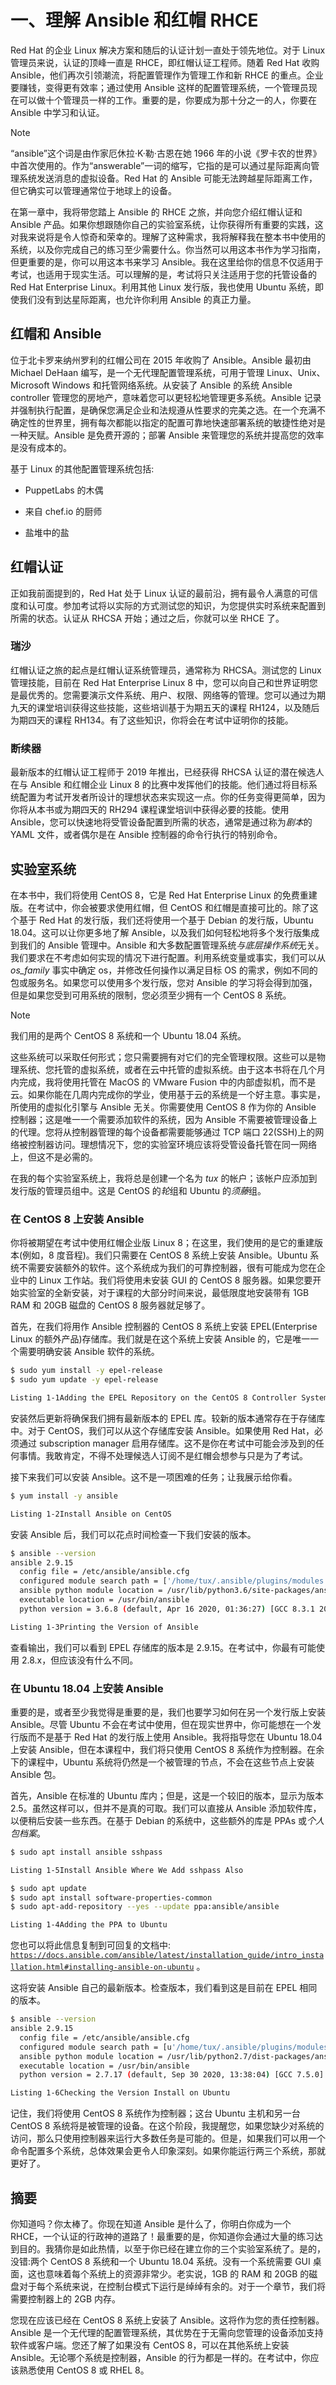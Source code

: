 # 一、理解 Ansible 和红帽 RHCE

Red Hat 的企业 Linux 解决方案和随后的认证计划一直处于领先地位。对于 Linux 管理员来说，认证的顶峰一直是 RHCE，即红帽认证工程师。随着 Red Hat 收购 Ansible，他们再次引领潮流，将配置管理作为管理工作和新 RHCE 的重点。企业要赚钱，变得更有效率；通过使用 Ansible 这样的配置管理系统，一个管理员现在可以做十个管理员一样的工作。重要的是，你要成为那十分之一的人，你要在 Ansible 中学习和认证。

Note

“ansible”这个词是由作家厄休拉·K·勒·古恩在她 1966 年的小说《罗卡农的世界》中首次使用的。作为“answerable”一词的缩写，它指的是可以通过星际距离向管理系统发送消息的虚拟设备。Red Hat 的 Ansible 可能无法跨越星际距离工作，但它确实可以管理通常位于地球上的设备。

在第一章中，我将带您踏上 Ansible 的 RHCE 之旅，并向您介绍红帽认证和 Ansible 产品。如果你想跟随你自己的实验室系统，让你获得所有重要的实践，这对我来说将是令人惊奇和荣幸的。理解了这种需求，我将解释我在整本书中使用的系统，以及你完成自己的练习至少需要什么。你当然可以用这本书作为学习指南，但更重要的是，你可以用这本书来学习 Ansible。我在这里给你的信息不仅适用于考试，也适用于现实生活。可以理解的是，考试将只关注适用于您的托管设备的 Red Hat Enterprise Linux。利用其他 Linux 发行版，我也使用 Ubuntu 系统，即使我们没有到达星际距离，也允许你利用 Ansible 的真正力量。

## 红帽和 Ansible

位于北卡罗来纳州罗利的红帽公司在 2015 年收购了 Ansible。Ansible 最初由 Michael DeHaan 编写，是一个无代理配置管理系统，可用于管理 Linux、Unix、Microsoft Windows 和托管网络系统。从安装了 Ansible 的系统 Ansible controller 管理您的房地产，意味着您可以更轻松地管理更多系统。Ansible 记录并强制执行配置，是确保您满足企业和法规遵从性要求的完美之选。在一个充满不确定性的世界里，拥有每次都能以指定的配置可靠地快速部署系统的敏捷性绝对是一种天赋。Ansible 是免费开源的；部署 Ansible 来管理您的系统并提高您的效率是没有成本的。

基于 Linux 的其他配置管理系统包括:

*   PuppetLabs 的木偶

*   来自 chef.io 的厨师

*   盐堆中的盐

## 红帽认证

正如我前面提到的，Red Hat 处于 Linux 认证的最前沿，拥有最令人满意的可信度和认可度。参加考试将以实际的方式测试您的知识，为您提供实时系统来配置到所需的状态。认证从 RHCSA 开始；通过之后，你就可以坐 RHCE 了。

### 瑞沙

红帽认证之旅的起点是红帽认证系统管理员，通常称为 RHCSA。测试您的 Linux 管理技能，目前在 Red Hat Enterprise Linux 8 中，您可以向自己和世界证明您是最优秀的。您需要演示文件系统、用户、权限、网络等的管理。您可以通过为期九天的课堂培训获得这些技能，这些培训基于为期五天的课程 RH124，以及随后为期四天的课程 RH134。有了这些知识，你将会在考试中证明你的技能。

### 断续器

最新版本的红帽认证工程师于 2019 年推出，已经获得 RHCSA 认证的潜在候选人在与 Ansible 和红帽企业 Linux 8 的比赛中发挥他们的技能。他们通过将目标系统配置为考试开发者所设计的理想状态来实现这一点。你的任务变得更简单，因为你将从本书或为期四天的 RH294 课程课堂培训中获得必要的技能。使用 Ansible，您可以快速地将受管设备配置到所需的状态，通常是通过称为*剧本*的 YAML 文件，或者偶尔是在 Ansible 控制器的命令行执行的特别命令。

## 实验室系统

在本书中，我们将使用 CentOS 8，它是 Red Hat Enterprise Linux 的免费重建版。在考试中，你会被要求使用红帽，但 CentOS 和红帽是直接可比的。除了这个基于 Red Hat 的发行版，我们还将使用一个基于 Debian 的发行版，Ubuntu 18.04。这可以让你更多地了解 Ansible，以及我们如何轻松地将多个发行版集成到我们的 Ansible 管理中。Ansible 和大多数配置管理系统*与底层操作系统*无关。我们要求在不考虑如何实现的情况下进行配置。利用系统变量或事实，我们可以从 *os_family* 事实中确定 os，并修改任何操作以满足目标 OS 的需求，例如不同的包或服务名。如果您可以使用多个发行版，您对 Ansible 的学习将会得到加强，但是如果您受到可用系统的限制，您必须至少拥有一个 CentOS 8 系统。

Note

我们用的是两个 CentOS 8 系统和一个 Ubuntu 18.04 系统。

这些系统可以采取任何形式；您只需要拥有对它们的完全管理权限。这些可以是物理系统、您托管的虚拟系统，或者在云中托管的虚拟系统。由于这本书将在几个月内完成，我将使用托管在 MacOS 的 VMware Fusion 中的内部虚拟机，而不是云。如果你能在几周内完成你的学业，使用基于云的系统是一个好主意。事实是，所使用的虚拟化引擎与 Ansible 无关。你需要使用 CentOS 8 作为你的 Ansible 控制器；这是唯一一个需要添加软件的系统，因为 Ansible 不需要被管理设备上的代理。您将从控制器管理的每个设备都需要能够通过 TCP 端口 22(SSH)上的网络被控制器访问。理想情况下，您的实验室环境应该将受管设备托管在同一网络上，但这不是必需的。

在我的每个实验室系统上，我将总是创建一个名为 *tux* 的帐户；该帐户应添加到发行版的管理员组中。这是 CentOS 的*轮*组和 Ubuntu 的*须藤*组。

### 在 CentOS 8 上安装 Ansible

你将被期望在考试中使用红帽企业版 Linux 8；在这里，我们使用的是它的重建版本(例如，8 度音程)。我们只需要在 CentOS 8 系统上安装 Ansible。Ubuntu 系统不需要安装额外的软件。这个系统成为我们的可靠控制器，很有可能成为您在企业中的 Linux 工作站。我们将使用未安装 GUI 的 CentOS 8 服务器。如果您要开始实验室的全新安装，对于课程的大部分时间来说，最低限度地安装带有 1GB RAM 和 20GB 磁盘的 CentOS 8 服务器就足够了。

首先，在我们将用作 Ansible 控制器的 CentOS 8 系统上安装 EPEL(Enterprise Linux 的额外产品)存储库。我们就是在这个系统上安装 Ansible 的，它是唯一一个需要明确安装 Ansible 软件的系统。

```sh
$ sudo yum install -y epel-release
$ sudo yum update -y epel-release

Listing 1-1Adding the EPEL Repository on the CentOS 8 Controller System

```

安装然后更新将确保我们拥有最新版本的 EPEL 库。较新的版本通常存在于存储库中。对于 CentOS，我们可以从这个存储库安装 Ansible。如果使用 Red Hat，必须通过 subscription manager 启用存储库。这不是你在考试中可能会涉及到的任何事情。我敢肯定，不得不处理候选人订阅不是红帽会想参与只是为了考试。

接下来我们可以安装 Ansible。这不是一项困难的任务；让我展示给你看。

```sh
$ yum install -y ansible

Listing 1-2Install Ansible on CentOS

```

安装 Ansible 后，我们可以花点时间检查一下我们安装的版本。

```sh
$ ansible --version
ansible 2.9.15
  config file = /etc/ansible/ansible.cfg
  configured module search path = ['/home/tux/.ansible/plugins/modules', '/usr/share/ansible/plugins/modules']
  ansible python module location = /usr/lib/python3.6/site-packages/ansible
  executable location = /usr/bin/ansible
  python version = 3.6.8 (default, Apr 16 2020, 01:36:27) [GCC 8.3.1 20191121 (Red Hat 8.3.1-5)]

Listing 1-3Printing the Version of Ansible

```

查看输出，我们可以看到 EPEL 存储库的版本是 2.9.15。在考试中，你最有可能使用 2.8.x，但应该没有什么不同。

### 在 Ubuntu 18.04 上安装 Ansible

重要的是，或者至少我觉得是重要的是，我们也要学习如何在另一个发行版上安装 Ansible。尽管 Ubuntu 不会在考试中使用，但在现实世界中，你可能想在一个发行版而不是基于 Red Hat 的发行版上使用 Ansible。我将指导您在 Ubuntu 18.04 上安装 Ansible，但在本课程中，我们将只使用 CentOS 8 系统作为控制器。在余下的课程中，Ubuntu 系统将仍然是一个被管理的节点，不会在这些节点上安装 Ansible 包。

首先，Ansible 在标准的 Ubuntu 库内；但是，这是一个较旧的版本，显示为版本 2.5。虽然这样可以，但并不是真的可取。我们可以直接从 Ansible 添加软件库，以便稍后安装一些东西。在基于 Debian 的系统中，这些额外的库是 PPAs 或*个人包档案*。

```sh
$ sudo apt install ansible sshpass

Listing 1-5Install Ansible Where We Add sshpass Also

```

```sh
$ sudo apt update
$ sudo apt install software-properties-common
$ sudo apt-add-repository --yes --update ppa:ansible/ansible

Listing 1-4Adding the PPA to Ubuntu

```

您也可以将此信息复制到可回复的文档中: [`https://docs.ansible.com/ansible/latest/installation_guide/intro_installation.html#installing-ansible-on-ubuntu`](https://docs.ansible.com/ansible/latest/installation_guide/intro_installation.html%2523installing-ansible-on-ubuntu) 。

这将安装 Ansible 自己的最新版本。检查版本，我们看到这是目前在 EPEL 相同的版本。

```sh
$ ansible --version
ansible 2.9.15
  config file = /etc/ansible/ansible.cfg
  configured module search path = [u'/home/tux/.ansible/plugins/modules', u'/usr/share/ansible/plugins/modules']
  ansible python module location = /usr/lib/python2.7/dist-packages/ansible
  executable location = /usr/bin/ansible
  python version = 2.7.17 (default, Sep 30 2020, 13:38:04) [GCC 7.5.0]

Listing 1-6Checking the Version Install on Ubuntu

```

记住，我们将使用 CentOS 8 系统作为控制器；这台 Ubuntu 主机和另一台 CentOS 8 系统将是被管理的设备。在这个阶段，我提醒您，如果您缺少对系统的访问，那么只使用控制器来运行大多数任务是可能的。但是，如果我们可以用一个命令配置多个系统，总体效果会更令人印象深刻。如果你能运行两三个系统，那就更好了。

## 摘要

你知道吗？你太棒了。你现在知道 Ansible 是什么了，你明白你成为一个 RHCE，一个认证的行政神的道路了！最重要的是，你知道你会通过大量的练习达到目的。我猜你是如此热情，以至于你已经在建立你的三个实验室系统了。是的，没错:两个 CentOS 8 系统和一个 Ubuntu 18.04 系统。没有一个系统需要 GUI 桌面，这也意味着每个系统上的资源非常少。老实说，1GB 的 RAM 和 20GB 的磁盘对于每个系统来说，在控制台模式下运行是绰绰有余的。对于一个章节，我们将需要控制器上的 2GB 内存。

您现在应该已经在 CentOS 8 系统上安装了 Ansible。这将作为您的责任控制器。Ansible 是一个无代理的配置管理系统，其优势在于无需向您管理的设备添加支持软件或客户端。您还了解了如果没有 CentOS 8，可以在其他系统上安装 Ansible。无论哪个系统是控制器，Ansible 的行为都是一样的。在考试中，你应该熟悉使用 CentOS 8 或 RHEL 8。